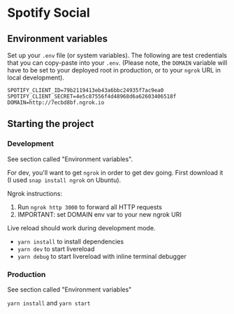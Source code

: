 # Spotify Social

## Environment variables

Set up your `.env` file (or system variables).
The following are test credentials that you can copy-paste into your `.env`.
(Please note, the `DOMAIN` variable will have to be set to your deployed root in production, or to your `ngrok` URL in 
local development).

```
SPOTIFY_CLIENT_ID=79b2119413eb43a6bbc24935f7ac9ea0
SPOTIFY_CLIENT_SECRET=4e5c87556f4d48968d6a62603406518f
DOMAIN=http://7ecbd8bf.ngrok.io
```

## Starting the project

### Development

See section called "Environment variables".

For dev, you'll want to get `ngrok` in order to get dev going. First download it (I used `snap install ngrok` on Ubuntu).

Ngrok instructions:

1. Run `ngrok http 3000` to forward all HTTP requests 
2. IMPORTANT: set DOMAIN env var to your new ngrok URI

Live reload should work during development mode.

* `yarn install` to install dependencies
* `yarn dev` to start livereload
* `yarn debug` to start livereload with inline terminal debugger

### Production

See section called "Environment variables"

`yarn install` and `yarn start`
